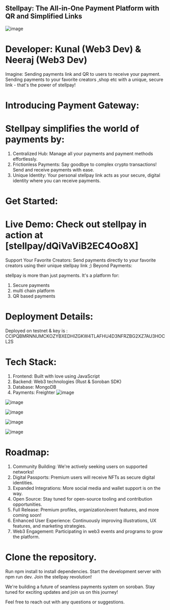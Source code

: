 

## Stellpay: The All-in-One Payment Platform with QR and Simplified Links
![image](https://github.com/Kali-Decoder/Stellpay/assets/43953836/38451c5c-cab8-4fec-b74a-5dc8e48b9003)

# Developer: Kunal (Web3 Dev) & Neeraj (Web3 Dev)

Imagine: Sending payments link and QR to users to receive your payment. Sending payments to your favorite creators ,shop etc with a unique, secure link - that's the power of stellpay!

# Introducing Payment Gateway:

# Stellpay simplifies the world of payments by:

1. Centralized Hub: Manage all your payments and payment methods effortlessly.
2. Frictionless Payments: Say goodbye to complex crypto transactions! Send and receive payments with ease.
3. Unique Identity: Your personal stellpay link acts as your secure, digital identity where you can receive payments.

# Get Started:

# Live Demo: Check out stellpay in action at [stellpay/dQiVaViB2EC4Oo8X]
Support Your Favorite Creators: Send payments directly to your favorite creators using their unique stellpay link ;)
Beyond Payments:

stellpay is more than just payments. It's a platform for:

1. Secure payments
2. multi chain platform
3. QR based payments

# Deployment Details:
Deployed on testnet & key is : CCIPQBMRNNUMCKOZYBXEDHIZGKW4TLAFHU4D3NFRZBG2XZ7AU3HOCL2S

# Tech Stack:

1. Frontend: Built with love using JavaScript
2. Backend: Web3 technologies (Rust & Soroban SDK)
3. Database: MongoDB
4. Payments: Freighter
![image](https://github.com/Kali-Decoder/Stellpay/assets/43953836/9e9e30b4-34d1-4fca-9d95-b228b6126e48)

![image](https://github.com/thekunalsaini/Stellar_Project/assets/43953836/4a700ea2-49a9-43cb-a944-352e5959dbaa)

![image](https://github.com/Kali-Decoder/Stellpay/assets/43953836/f6d29bc2-fd5c-4b29-ac5f-2edde012b73d)

![image](https://github.com/Kali-Decoder/Stellpay/assets/43953836/d45dd534-0301-4056-a69a-e861ddc714a8)

![image](https://github.com/Kali-Decoder/Stellpay/assets/43953836/27207abf-98fd-4208-b8e3-7a28aa36199b)




# Roadmap:

1. Community Building: We're actively seeking users on supported networks!
2. Digital Passports: Premium users will receive NFTs as secure digital identities.
3. Expanded Integrations: More social media and wallet support is on the way.
4. Open Source: Stay tuned for open-source tooling and contribution opportunities.
5. Full Release: Premium profiles, organization/event features, and more coming soon!
6. Enhanced User Experience: Continuously improving illustrations, UX features, and marketing strategies.
7. Web3 Engagement: Participating in web3 events and programs to grow the platform.

# Clone the repository.
Run npm install to install dependencies.
Start the development server with npm run dev.
Join the stellpay revolution!

We're building a future of seamless payments system on soroban. Stay tuned for exciting updates and join us on this journey!

Feel free to reach out with any questions or suggestions.
